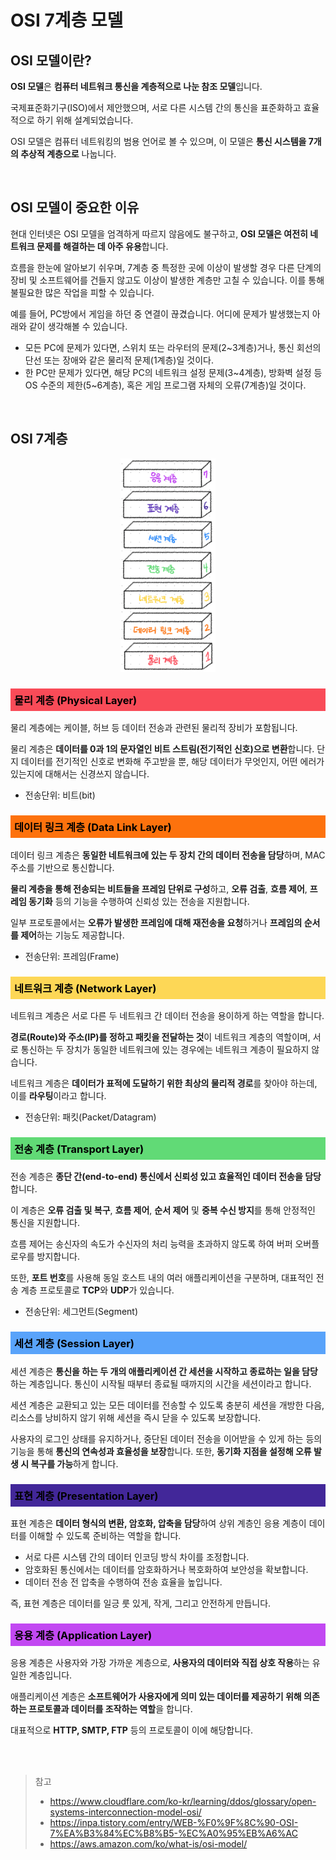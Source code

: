 # OSI 7계층 모델

## OSI 모델이란?

**OSI 모델**은 **컴퓨터 네트워크 통신을 계층적으로 나눈 참조 모델**입니다.

국제표준화기구(ISO)에서 제안했으며, 서로 다른 시스템 간의 통신을 표준화하고 효율적으로 하기 위해 설계되었습니다.

OSI 모델은 컴퓨터 네트워킹의 범용 언어로 볼 수 있으며, 이 모델은 **통신 시스템을 7개의 추상적 계층으로** 나눕니다.

<br/>

## OSI 모델이 중요한 이유

현대 인터넷은 OSI 모델을 엄격하게 따르지 않음에도 불구하고, **OSI 모델은 여전히 네트워크 문제를 해결하는 데 아주 유용**합니다.

흐름을 한눈에 알아보기 쉬우며, 7계층 중 특정한 곳에 이상이 발생할 경우 다른 단계의 장비 및 소프트웨어를 건들지 않고도 이상이 발생한 계층만 고칠 수 있습니다. 이를 통해 불필요한 많은 작업을 피할 수 있습니다.

예를 들어, PC방에서 게임을 하던 중 연결이 끊겼습니다. 어디에 문제가 발생했는지 아래와 같이 생각해볼 수 있습니다.

- 모든 PC에 문제가 있다면, 스위치 또는 라우터의 문제(2~3계층)거나, 통신 회선의 단선 또는 장애와 같은 물리적 문제(1계층)일 것이다.
- 한 PC만 문제가 있다면, 해당 PC의 네트워크 설정 문제(3~4계층), 방화벽 설정 등 OS 수준의 제한(5~6계층), 혹은 게임 프로그램 자체의 오류(7계층)일 것이다.

<br/>

## OSI 7계층

<div align="center">
  <img src="../image/7Layer.png" alt="OSI 7계층" style="width:30%;" />
</div>

<h3 style="background-color:#f94b58; color:black; padding: 6px;">물리 계층 (Physical Layer)</h3>

물리 계층에는 케이블, 허브 등 데이터 전송과 관련된 물리적 장비가 포함됩니다.

물리 계층은 **데이터를 0과 1의 문자열인 비트 스트림(전기적인 신호)으로 변환**합니다. 단지 데이터를 전기적인 신호로 변화해 주고받을 뿐, 해당 데이터가 무엇인지, 어떤 에러가 있는지에 대해서는 신경쓰지 않습니다.

- 전송단위: 비트(bit)

<h3 style="background-color:#fd720d; color:black; padding: 6px;">데이터 링크 계층 (Data Link Layer)</h3>

데이터 링크 계층은 **동일한 네트워크에 있는 두 장치 간의 데이터 전송을 담당**하며, MAC 주소를 기반으로 통신합니다.

**물리 계층을 통해 전송되는 비트들을 프레임 단위로 구성**하고, **오류 검출**, **흐름 제어**, **프레임 동기화** 등의 기능을 수행하여 신뢰성 있는 전송을 지원합니다.

일부 프로토콜에서는 **오류가 발생한 프레임에 대해 재전송을 요청**하거나 **프레임의 순서를 제어**하는 기능도 제공합니다.

- 전송단위: 프레임(Frame)

<h3 style="background-color:#fdd756; color:black; padding: 6px;">네트워크 계층 (Network Layer)</h3>

네트워크 계층은 서로 다른 두 네트워크 간 데이터 전송을 용이하게 하는 역할을 합니다.

**경로(Route)와 주소(IP)를 정하고 패킷을 전달하는 것**이 네트워크 계층의 역할이며, 서로 통신하는 두 장치가 동일한 네트워크에 있는 경우에는 네트워크 계층이 필요하지 않습니다.

네트워크 계층은 **데이터가 표적에 도달하기 위한 최상의 물리적 경로**를 찾아야 하는데, 이를 **라우팅**이라고 합니다.

- 전송단위: 패킷(Packet/Datagram)

<h3 style="background-color:#61da76; color:black; padding: 6px;">전송 계층 (Transport Layer)</h3>

전송 계층은 **종단 간(end-to-end) 통신에서 신뢰성 있고 효율적인 데이터 전송을 담당**합니다.

이 계층은 **오류 검출 및 복구**, **흐름 제어**, **순서 제어** 및 **중복 수신 방지**를 통해 안정적인 통신을 지원합니다.

흐름 제어는 송신자의 속도가 수신자의 처리 능력을 초과하지 않도록 하여 버퍼 오버플로우를 방지합니다.

또한, **포트 번호**를 사용해 동일 호스트 내의 여러 애플리케이션을 구분하며, 대표적인 전송 계층 프로토콜로 **TCP**와 **UDP**가 있습니다.

- 전송단위: 세그먼트(Segment)

<h3 style="background-color:#59a3fa; color:black; padding: 6px;">세션 계층 (Session Layer)</h3>

세션 계층은 **통신을 하는 두 개의 애플리케이션 간 세션을 시작하고 종료하는 일을 담당**하는 계층입니다. 통신이 시작될 때부터 종료될 때까지의 시간을 세션이라고 합니다.

세션 계층은 교환되고 있는 모든 데이터를 전송할 수 있도록 충분히 세션을 개방한 다음, 리소스를 낭비하지 않기 위해 세션을 즉시 닫을 수 있도록 보장합니다.

사용자의 로그인 상태를 유지하거나, 중단된 데이터 전송을 이어받을 수 있게 하는 등의 기능을 통해 **통신의 연속성과 효율성을 보장**합니다. 또한, **동기화 지점을 설정해 오류 발생 시 복구를 가능**하게 합니다.

<h3 style="background-color:#422799; color:black; padding: 6px;">표현 계층 (Presentation Layer)</h3>

표현 계층은 **데이터 형식의 변환, 암호화, 압축을 담당**하여 상위 계층인 응용 계층이 데이터를 이해할 수 있도록 준비하는 역할을 합니다.

- 서로 다른 시스템 간의 데이터 인코딩 방식 차이를 조정합니다.
- 암호화된 통신에서는 데이터를 암호화하거나 복호화하여 보안성을 확보합니다.
- 데이터 전송 전 압축을 수행하여 전송 효율을 높입니다.

즉, 표현 계층은 데이터를 일긍 룻 있게, 작게, 그리고 안전하게 만듭니다.

<h3 style="background-color:#c248f2; color:black; padding: 6px;">응용 계층 (Application Layer)</h3>

응용 계층은 사용자와 가장 가까운 계층으로, **사용자의 데이터와 직접 상호 작용**하는 유일한 계층입니다.

애플리케이션 계층은 **소프트웨어가 사용자에게 의미 있는 데이터를 제공하기 위해 의존하는 프로토콜과 데이터를 조작하는 역할**을 합니다.

대표적으로 **HTTP, SMTP, FTP** 등의 프로토콜이 이에 해당합니다.

<br/>
<br/>

> 참고
>
> - https://www.cloudflare.com/ko-kr/learning/ddos/glossary/open-systems-interconnection-model-osi/
> - https://inpa.tistory.com/entry/WEB-%F0%9F%8C%90-OSI-7%EA%B3%84%EC%B8%B5-%EC%A0%95%EB%A6%AC
> - https://aws.amazon.com/ko/what-is/osi-model/
